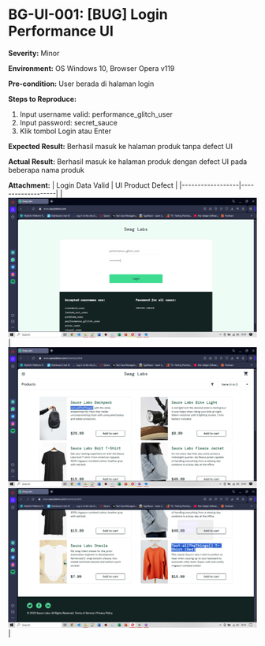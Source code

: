 # BG-UI-001: [BUG] Login Performance UI

**Severity:** Minor

**Environment:** OS Windows 10, Browser Opera v119

**Pre-condition:** User berada di halaman login

**Steps to Reproduce:**
1. Input username valid: performance_glitch_user
2. Input password: secret_sauce
3. Klik tombol Login atau Enter
   
**Expected Result:** Berhasil masuk ke halaman produk tanpa defect UI

**Actual Result:** Berhasil masuk ke halaman produk dengan defect UI pada beberapa nama produk

**Attachment:**
| Login Data Valid | UI Product Defect |
|------------------|-------------------|
|![Login valid](../../documentations/TC-LG-002-Data.png)|![Login valid](../../documentations/TC-LG-002-Success.png) ![Login valid](../../documentations/Bug-UI-001.png)|
